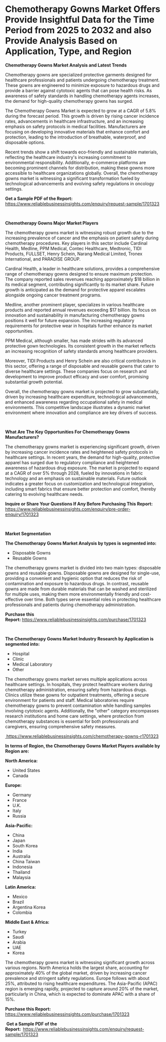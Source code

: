 <p><h1>Chemotherapy Gowns Market Offers Provide Insightful Data for the Time Period from 2025 to 2032 and also Provide Analysis Based on Application, Type, and Region</h1></p><p><strong>Chemotherapy Gowns Market Analysis and Latest Trends</strong></p>
<p><p>Chemotherapy gowns are specialized protective garments designed for healthcare professionals and patients undergoing chemotherapy treatment. These gowns are engineered to minimize exposure to hazardous drugs and provide a barrier against cytotoxic agents that can pose health risks. As awareness of safety standards in handling chemotherapy agents increases, the demand for high-quality chemotherapy gowns has surged.</p><p>The Chemotherapy Gowns Market is expected to grow at a CAGR of 5.8% during the forecast period. This growth is driven by rising cancer incidence rates, advancements in healthcare infrastructure, and an increasing emphasis on safety protocols in medical facilities. Manufacturers are focusing on developing innovative materials that enhance comfort and protection, leading to the introduction of breathable, waterproof, and disposable options.</p><p>Recent trends show a shift towards eco-friendly and sustainable materials, reflecting the healthcare industry's increasing commitment to environmental responsibility. Additionally, e-commerce platforms are becoming prominent channels for distribution, making these gowns more accessible to healthcare organizations globally. Overall, the chemotherapy gowns market is witnessing a significant transformation fueled by technological advancements and evolving safety regulations in oncology settings.</p></p>
<p><strong>Get a Sample PDF of the Report:&nbsp;</strong> <a href="https://www.reliablebusinessinsights.com/enquiry/request-sample/1701323?utm_campaign=2768&utm_medium=2&utm_source=Github&utm_content=ia&utm_term=13042025&utm_id=chemotherapy-gowns">https://www.reliablebusinessinsights.com/enquiry/request-sample/1701323</a></p>
<p>&nbsp;</p>
<p><strong>Chemotherapy Gowns Major Market Players</strong></p>
<p><p>The chemotherapy gowns market is witnessing robust growth due to the increasing prevalence of cancer and the emphasis on patient safety during chemotherapy procedures. Key players in this sector include Cardinal Health, Medline, PPM Medical, Contec Healthcare, Medtronic, TIDI Products, FULLSET, Henry Schein, Narang Medical Limited, Tronex International, and PARADISE GROUP.</p><p>Cardinal Health, a leader in healthcare solutions, provides a comprehensive range of chemotherapy gowns designed to ensure maximum protection. The company reported sales revenues reaching approximately $18 billion in its medical segment, contributing significantly to its market share. Future growth is anticipated as the demand for protective apparel escalates alongside ongoing cancer treatment programs.</p><p>Medline, another prominent player, specializes in various healthcare products and reported annual revenues exceeding $17 billion. Its focus on innovation and sustainability in manufacturing chemotherapy gowns positions it well for future expansion. The increasing regulatory requirements for protective wear in hospitals further enhance its market opportunities.</p><p>PPM Medical, although smaller, has made strides with its advanced protective gown technologies. Its consistent growth in the market reflects an increasing recognition of safety standards among healthcare providers.</p><p>Moreover, TIDI Products and Henry Schein are also critical contributors in this sector, offering a range of disposable and reusable gowns that cater to diverse healthcare settings. These companies focus on research and development to improve product efficacy and user comfort, promising substantial growth potential.</p><p>Overall, the chemotherapy gowns market is projected to grow substantially, driven by increasing healthcare expenditure, technological advancements, and enhanced awareness regarding occupational safety in medical environments. This competitive landscape illustrates a dynamic market environment where innovation and compliance are key drivers of success.</p></p>
<p>&nbsp;</p>
<p><strong>What Are The Key Opportunities For Chemotherapy Gowns Manufacturers?</strong></p>
<p><p>The chemotherapy gowns market is experiencing significant growth, driven by increasing cancer incidence rates and heightened safety protocols in healthcare settings. In recent years, the demand for high-quality, protective apparel has surged due to regulatory compliance and heightened awareness of hazardous drug exposure. The market is projected to expand at a CAGR of over 5% through 2028, fueled by innovations in fabric technology and an emphasis on sustainable materials. Future outlook indicates a greater focus on customization and technological integration, including smart fabrics that ensure better protection and comfort, thereby catering to evolving healthcare needs.</p></p>
<p><strong>Inquire or Share Your Questions If Any Before Purchasing This Report:</strong> <a href="https://www.reliablebusinessinsights.com/enquiry/pre-order-enquiry/1701323?utm_campaign=2768&utm_medium=2&utm_source=Github&utm_content=ia&utm_term=13042025&utm_id=chemotherapy-gowns">https://www.reliablebusinessinsights.com/enquiry/pre-order-enquiry/1701323</a></p>
<p>&nbsp;</p>
<p><strong>Market Segmentation</strong></p>
<p><strong>The Chemotherapy Gowns Market Analysis by types is segmented into:</strong></p>
<p><ul><li>Disposable Gowns</li><li>Reusable Gowns</li></ul></p>
<p><p>The chemotherapy gowns market is divided into two main types: disposable gowns and reusable gowns. Disposable gowns are designed for single-use, providing a convenient and hygienic option that reduces the risk of contamination and exposure to hazardous drugs. In contrast, reusable gowns are made from durable materials that can be washed and sterilized for multiple uses, making them more environmentally friendly and cost-effective over time. Both types serve essential roles in protecting healthcare professionals and patients during chemotherapy administration.</p></p>
<p><strong>Purchase this Report:&nbsp;</strong><a href="https://www.reliablebusinessinsights.com/purchase/1701323?utm_campaign=2768&utm_medium=2&utm_source=Github&utm_content=ia&utm_term=13042025&utm_id=chemotherapy-gowns">https://www.reliablebusinessinsights.com/purchase/1701323</a></p>
<p>&nbsp;</p>
<p><strong>The Chemotherapy Gowns Market Industry Research by Application is segmented into:</strong></p>
<p><ul><li>Hospital</li><li>Clinic</li><li>Medical Laboratory</li><li>Other</li></ul></p>
<p><p>The chemotherapy gowns market serves multiple applications across healthcare settings. In hospitals, they protect healthcare workers during chemotherapy administration, ensuring safety from hazardous drugs. Clinics utilize these gowns for outpatient treatments, offering a secure environment for patients and staff. Medical laboratories require chemotherapy gowns to prevent contamination while handling samples involving cytotoxic agents. Additionally, the "other" category encompasses research institutions and home care settings, where protection from chemotherapy substances is essential for both professionals and caregivers, ensuring comprehensive safety measures.</p></p>
<p><a href="https://www.reliablebusinessinsights.com/chemotherapy-gowns-r1701323?utm_campaign=2768&utm_medium=2&utm_source=Github&utm_content=ia&utm_term=13042025&utm_id=chemotherapy-gowns">&nbsp;https://www.reliablebusinessinsights.com/chemotherapy-gowns-r1701323</a></p>
<p><strong>In terms of Region, the Chemotherapy Gowns Market Players available by Region are:</strong></p>
<p>
    <p> <strong> North America: </strong>
        <ul>
            <li>United States</li>
            <li>Canada</li>
        </ul>
        </p> 
    <p> <strong> Europe: </strong>
        <ul>
            <li>Germany</li>
            <li>France</li>
            <li>U.K.</li>
            <li>Italy</li>
            <li>Russia</li>
        </ul>
        </p> 
    <p> <strong> Asia-Pacific: </strong>
        <ul>
            <li>China</li>
            <li>Japan</li>
            <li>South Korea</li>
            <li>India</li>
            <li>Australia</li>
            <li>China Taiwan</li>
            <li>Indonesia</li>
            <li>Thailand</li>
            <li>Malaysia</li>
        </ul>
        </p> 
    <p> <strong> Latin America: </strong>
        <ul>
            <li>Mexico</li>
            <li>Brazil</li>
            <li>Argentina Korea</li>
            <li>Colombia</li>
        </ul>
        </p> 
    <p> <strong> Middle East & Africa: </strong>
        <ul>
            <li>Turkey</li>
            <li>Saudi</li>
            <li>Arabia</li>
            <li>UAE</li>
            <li>Korea</li>
        </ul>
    </p>
    </p>
<p><p>The chemotherapy gowns market is witnessing significant growth across various regions. North America holds the largest share, accounting for approximately 40% of the global market, driven by increasing cancer prevalence and stringent safety regulations. Europe follows with about 25%, attributed to rising healthcare expenditures. The Asia-Pacific (APAC) region is emerging rapidly, projected to capture around 20% of the market, particularly in China, which is expected to dominate APAC with a share of 15%.</p></p>
<p><strong>Purchase this Report: </strong><a href="https://www.reliablebusinessinsights.com/purchase/1701323?utm_campaign=2768&utm_medium=2&utm_source=Github&utm_content=ia&utm_term=13042025&utm_id=chemotherapy-gowns">https://www.reliablebusinessinsights.com/purchase/1701323</a></p>
<p>&nbsp;<strong>Get a Sample PDF of the Report:&nbsp;&nbsp;</strong><a href="https://www.reliablebusinessinsights.com/enquiry/request-sample/1701323?utm_campaign=2768&utm_medium=2&utm_source=Github&utm_content=ia&utm_term=13042025&utm_id=chemotherapy-gowns">https://www.reliablebusinessinsights.com/enquiry/request-sample/1701323</a></p>
<p><strong></strong></p>
<p><p></p><p></p><p></p></p>